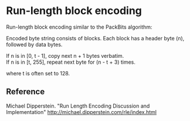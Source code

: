 # Run-length block encoding

Run-length block encoding similar to the PackBits algorithm:

Encoded byte string consists of blocks. Each block has a header byte (n), followed
by data bytes.

If n is in [0, t - 1], copy next n + 1 bytes verbatim.  
If n is in [t, 255], repeat next byte for (n - t + 3) times.

where t is often set to 128.


## Reference

Michael Dipperstein. "Run Length Encoding Discussion and Implementation" http://michael.dipperstein.com/rle/index.html


